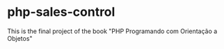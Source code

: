 # php-sales-control
This is the final project of the book "PHP Programando com Orientação a Objetos"
